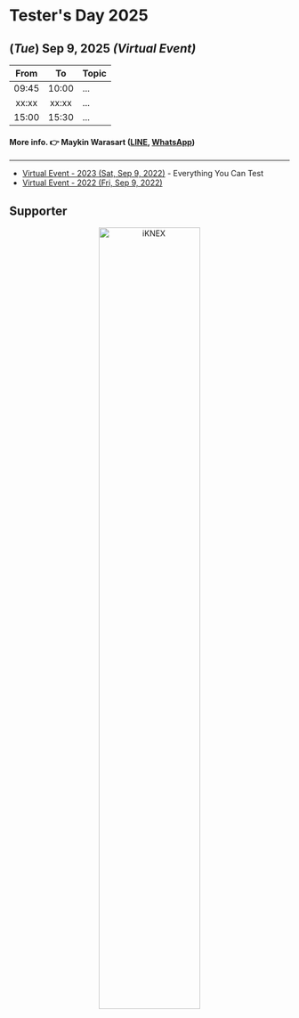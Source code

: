 # Tester's Day 2025
## **(*Tue*) Sep 9, 2025** *(Virtual Event)*

<p align="center">
    <!-- <a href="#"><img src="Asset/2023/Logo/PNG/Testers-Day-2023_%20logo-01.png" width="50%" title="Tester's Day 2023"></a> -->
</p>

| From    |    To    |  Topic                                                                                                                                              |
|:-------:|:--------:|:----------------------------------------------------------------------------------------------------------------------------------------------------|
| 09:45   |  10:00   | ...|
| xx:xx   |  xx:xx   | ...|
| 15:00   |  15:30   | ...|


<p align="center">
    <!-- <a href="#"><img src="Asset/2023/Logo/PNG/Testers-Day-2023_%20logo-02.png" width="50%" title="Tester's Day 2023"></a> -->
</p>

#### More info. 👉 Maykin Warasart ([LINE](https://line.me/R/ti/p/%40maykin), [WhatsApp](https://api.whatsapp.com/send?phone=66832725900))

---

+ [Virtual Event - 2023 (Sat, Sep 9, 2022)](2022) - Everything You Can Test
+ [Virtual Event - 2022 (Fri, Sep 9, 2022)](2022)

## Supporter

<p align="center">
    <a href="https://iknex.or.th" target="blank"><img src="https://iknexth.github.io/assets/images/logo.png" width="60%" title="iKNEX"></a>
</p>